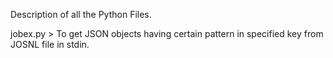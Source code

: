 Description of all the Python Files.

jobex.py > To get JSON objects having certain pattern in specified key from JOSNL file in stdin.
